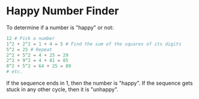 # Happy Number Finder

To determine if a number is "happy" or not:

```py
12 # Pick a number
1^2 + 2^2 = 1 + 4 = 5 # Find the sum of the squares of its digits
5^2 = 25 # Repeat
2^2 + 5^2 = 4 + 25 = 29
2^2 + 9^2 = 4 + 81 = 85
8^2 + 5^2 = 64 + 25 = 89
# etc.
```

If the sequence ends in 1, then the number is "happy". If the sequence gets stuck in any other cycle, then it is "unhappy".
